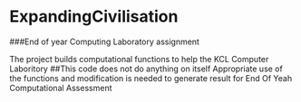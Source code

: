 # ExpandingCivilisation
###End of year Computing Laboratory assignment

The project builds computational functions to help the KCL Computer Laboritory
##This code does not do anything on itself
Appropriate use of the functions and modification is needed to generate result for End Of Yeah Computational Assessment


